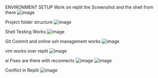 ENVIRONMENT SETUP
Work on replit the Screenshot and the shell from there
![image](https://github.com/user-attachments/assets/5c4518ca-fb6c-4ac3-9ded-72826f22c95c)

Project folder structure
![image](https://github.com/user-attachments/assets/ceb90e95-8f8e-4a89-9ff1-cf7559372c87)

Shell Testing Works
![image](https://github.com/user-attachments/assets/1927f7dc-16e6-4607-b055-545931c1c9c4)

Git Commit and online ssh management works
![image](https://github.com/user-attachments/assets/f0d1fc88-a64c-461a-acb7-fcc084d740bd)

vim works over replit
![image](https://github.com/user-attachments/assets/71fd834f-f257-4a74-b64f-4ae7febeccef)

ai Fixes are there with reconnects
![image](https://github.com/user-attachments/assets/396d26ff-7e01-4336-832b-f785ed58adf9)
![image](https://github.com/user-attachments/assets/618f7697-2c1c-4552-a28c-f0a524ea5835)


Conflict in Replit
![image](https://github.com/user-attachments/assets/1fcc6d6b-a4d0-4594-b4ab-2392fc6a1be1)
